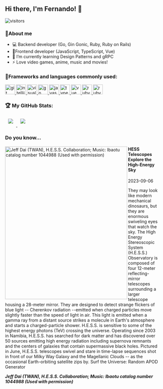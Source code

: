 ## Hi there, I'm Fernando! 👋

![visitors](https://visitor-badge.laobi.icu/badge?page_id=ferch5003.ferch5003)

### 💬About me

- 💻 Backend developer (Go, Gin Gonic, Ruby, Ruby on Rails)
- 🎨Frontend developer (JavaScript, TypeScript, Vue)
- 🌱 I’m currently learning Design Patterns and gRPC
- ⚡ Love video games, anime, music and movies!

### 👾Frameworks and languages commonly used:

<a target="_blank" href="https://icons8.com/icon/20906/git">
    <img src="https://img.icons8.com/color/48/null/git.png" alt="git" width="32" height="32" />
</a>
<a target="_blank" href="https://icons8.com/icon/61466/intellij-idea">
    <img src="https://img.icons8.com/color/48/null/intellij-idea.png" alt="intellijieda" width="32" height="32" />
</a>
<a target="_blank" href="https://icons8.com/icon/9OGIyU8hrxW5/visual-studio-code-2019">
    <img src="https://img.icons8.com/color/48/null/visual-studio-code-2019.png" alt="visualstudiocode" width="32" height="32" />
</a>
<a target="_blank" href="https://icons8.com/icon/44442/golang">
    <img src="https://img.icons8.com/color/48/null/golang.png" alt="go" width="32" height="32" />
</a>
<a target="_blank" href="https://icons8.com/icon/108784/javascript">
    <img src="https://img.icons8.com/color/48/null/javascript--v1.png" alt="javascript" width="32" height="32" />
</a>
<a target="_blank" href="https://icons8.com/icon/uJM6fQYqDaZK/typescript">
    <img src="https://img.icons8.com/color/48/null/typescript.png" alt="typescript" width="32" height="32" />
</a>
<a target="_blank" href="https://icons8.com/icon/rY6agKizO9eb/vue-js">
    <img src="https://img.icons8.com/color/48/null/vue-js.png" alt="vue" width="32" height="32" />
</a>
<a target="_blank" href="https://icons8.com/icon/e2hIFBAN6UIe/ruby-programming-language">
    <img src="https://img.icons8.com/fluency/48/null/ruby-programming-language.png" alt="ruby" width="32" height="32" />
</a>
<a target="_blank" href="https://icons8.com/icon/ZMFmFsekpKfY/ruby-on-rails">
    <img src="https://img.icons8.com/windows/32/null/ruby-on-rails.png" alt="ruby on rails" width="32" height="32" />
</a>

### 🏆 My GitHub Stats:

<!--
![GitHub stats](https://github-readme-stats.vercel.app/api?username=ferch5003&show_icons=true&theme=tokyonight)
![Top Langs](https://github-readme-stats.vercel.app/api/top-langs/?username=ferch5003&theme=tokyonight)
-->
<div style="display: block;">
    <a href="https://github-readme-stats.vercel.app/api?username=ferch5003&show_icons=true&theme=tokyonight">
      <img style="padding: 10px;" src="https://github-readme-stats.vercel.app/api?username=ferch5003&show_icons=true&theme=tokyonight" />
    </a>
    <a href="https://github-readme-stats.vercel.app/api/top-langs/?username=ferch5003&theme=tokyonight">
      <img style="padding: 10px;" src="https://github-readme-stats.vercel.app/api/top-langs/?username=ferch5003&theme=tokyonight" />
    </a>
</div>

### Do you know...

<div>
    <a href="https://www.youtube.com/embed/QmCFdFGNwmo?si=Sp8Y5IS2-pWVLPn0?rel=0">
      <img align="left" src="https://www.youtube.com/embed/QmCFdFGNwmo?si=Sp8Y5IS2-pWVLPn0?rel=0" width="400" height="500" alt="
Jeff Dai
(TWAN), 
H.E.S.S. Collaboration; 
 Music: 
Ibaotu catalog number 1044988 
(Used with permission) 
">
    </a>
    <div>
        <h4>HESS Telescopes Explore the High-Energy Sky</h4>
        <time>2023-09-06</time>
        <p>They may look like modern mechanical dinosaurs, but they are enormous swiveling eyes that watch the sky. The High Energy Stereoscopic System (H.E.S.S.) Observatory is composed of four 12-meter reflecting-mirror telescopes surrounding a larger telescope housing a 28-meter mirror. They are designed to detect strange flickers of blue light -- Cherenkov radiation --emitted when charged particles move slightly faster than the speed of light in air.  This light is emitted when a gamma ray from a distant source strikes a molecule in Earth's atmosphere and starts a charged-particle shower.  H.E.S.S. is sensitive to some of the highest energy photons (TeV) crossing the universe.  Operating since 2003 in Namibia, H.E.S.S. has searched for dark matter and has discovered over 50 sources emitting high energy radiation including supernova remnants and the centers of galaxies that contain supermassive black holes.  Pictured in June, H.E.S.S. telescopes swivel and stare in time-lapse sequences shot in front of our Milky Way Galaxy and the Magellanic Clouds -- as the occasional Earth-orbiting satellite zips by.   Surf the Universe: Random APOD Generator</p>
        <strong><em>
Jeff Dai
(TWAN), 
H.E.S.S. Collaboration; 
 Music: 
Ibaotu catalog number 1044988 
(Used with permission) 
</em></strong>
    </div>
</div>




